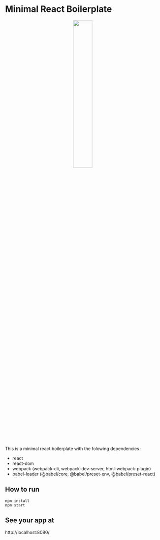# Minimal React Boilerplate
<p align="center">
<img src="https://res.cloudinary.com/practicaldev/image/fetch/s--UVX7ie6K--/c_limit%2Cf_auto%2Cfl_progressive%2Cq_auto%2Cw_880/https://dev-to-uploads.s3.amazonaws.com/i/v4y43jjfj7u5r8to8qdu.png"  width=35% height=35%>
</p>


This is a minimal react boilerplate with the folowing dependencies :
- react
- react-dom
- webpack (webpack-cli, webpack-dev-server, html-webpack-plugin) 
- babel-loader (@babel/core, @babel/preset-env, @babel/preset-react)

## How to run
```
npm install
npm start
```

## See your app at
http://localhost:8080/
